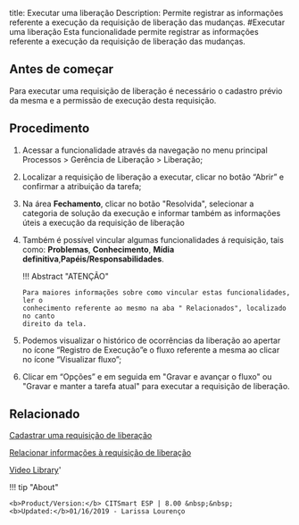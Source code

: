 title: Executar uma liberação
Description: Permite registrar as informações referente a execução da requisição de liberação das mudanças. 
#Executar uma liberação
Esta funcionalidade permite registrar as informações referente a execução da requisição de liberação das mudanças.

Antes de começar
--------------------

Para executar uma requisição de liberação é necessário o cadastro prévio da
mesma e a permissão de execução desta requisição.

Procedimento
----------------

1.  Acessar a funcionalidade através da navegação no menu principal Processos \>
    Gerência de Liberação \> Liberação;

2.  Localizar a requisição de liberação a executar, clicar no botão “Abrir” e
    confirmar a atribuição da tarefa;

3.  Na área **Fechamento**, clicar no botão "Resolvida", selecionar a categoria
    de solução da execução e informar também as informações úteis a execução da
    requisição de liberação

4.  Também é possível vincular algumas funcionalidades á requisição, tais
    como: **Problemas**, **Conhecimento**, **Mídia
    definitiva**,**Papéis/Responsabilidades**.

    !!! Abstract "ATENÇÃO"  

        Para maiores informações sobre como vincular estas funcionalidades, ler o
        conhecimento referente ao mesmo na aba " Relacionados", localizado no canto
        direito da tela.

5.  Podemos visualizar o histórico de ocorrências da liberação ao apertar no
    ícone “Registro de Execução”e o fluxo referente a mesma ao clicar no
    ícone “Visualizar fluxo”;

6.  Clicar em “Opções” e em seguida em "Gravar e avançar o fluxo" ou "Gravar e
    manter a tarefa atual" para executar a requisição de liberação.

Relacionado
---------------

[Cadastrar uma requisição de liberação](/pt-br/citsmart-esp-8/processes/release/use/register-release-request.html)

[Relacionar informações à requisição de liberação](/pt-br/citsmart-esp-8/processes/release/use/relate-information-to-release.html)

<i class='fa fa-youtube-play  fa-2x' style='color:#97ce17;vertical-align: middle;'> </i> [Video Library](https://www.youtube.com/playlist?list=PLB5qK2uzf2RPc9F3kW8T8Mw2rtMylBEWC)'

!!! tip "About"

    <b>Product/Version:</b> CITSmart ESP | 8.00 &nbsp;&nbsp;
    <b>Updated:</b>01/16/2019 - Larissa Lourenço
